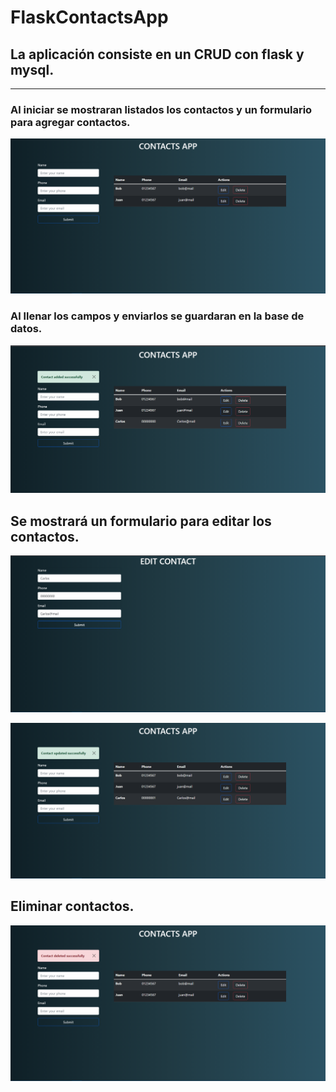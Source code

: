 # FlaskContactsApp


## La aplicación consiste en un CRUD con flask y mysql.

___
### Al iniciar se mostraran listados los contactos y un formulario para agregar contactos.


![](SS/inicio.png)


### Al llenar los campos y enviarlos se guardaran en la base de datos.


![](SS/added.png)


## Se mostrará un formulario para editar los contactos.

![](SS/edit.png)

![](SS/edited.png)


## Eliminar contactos.

![](SS/delete.png)